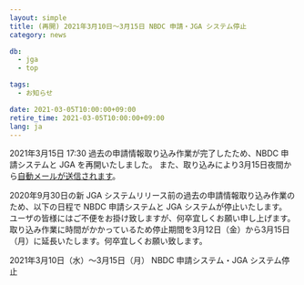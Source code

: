 ```yaml
---
layout: simple
title: (再開) 2021年3月10日～3月15日 NBDC 申請・JGA システム停止
category: news

db:
  - jga
  - top

tags:
  - お知らせ

date: 2021-03-05T10:00:00+09:00
retire_time: 2021-03-05T10:00:00+09:00
lang: ja
---
```


2021年3月15日 17:30 過去の申請情報取り込み作業が完了したため、NBDC 申請システムと JGA を再開いたしました。
また、取り込みにより3月15日夜間から[自動メールが送信されます](/news/ja/2021-03-12.html)。

2020年9月30日の新 JGA システムリリース前の過去の申請情報取り込み作業のため、以下の日程で NBDC 申請システムと JGA システムが停止いたします。    
ユーザの皆様にはご不便をお掛け致しますが、何卒宜しくお願い申し上げます。    
取り込み作業に時間がかかっているため停止期間を3月12日（金）から3月15日（月）に延長いたします。何卒宜しくお願い致します。


2021年3月10日（水）～3月15日（月） NBDC 申請システム・JGA システム停止


